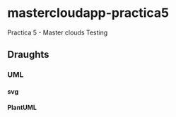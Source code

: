 # mastercloudapp-practica5
Practica 5 - Master clouds Testing

## Draughts
### UML
#### svg

#### PlantUML
```PlantUML
```
